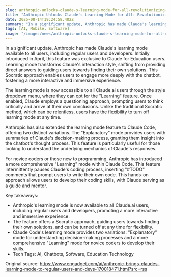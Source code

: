 ```yaml
---
slug: anthropic-unlocks-claude-s-learning-mode-for-all-revolutionizing-user-interaction
title: "Anthropic Unlocks Claude's Learning Mode for All: Revolutionizing User Interaction"
date: 2025-08-14T19:24:58.402Z
summary: "In a significant update, Anthropic has made Claude's learning mode available to all users, including regular users and developers."
tags: [AI, Mobile, Software]
image: "/images/news/anthropic-unlocks-claude-s-learning-mode-for-all-revolutionizing-user-interaction-thumb.jpg"
---
```


In a significant update, Anthropic has made Claude's learning mode available to all users, including regular users and developers. Initially introduced in April, this feature was exclusive to Claude for Education users. Learning mode transforms Claude's interaction style, shifting from providing direct answers to guiding users towards finding their own solutions. This Socratic approach enables users to engage more deeply with the chatbot, fostering a more interactive and immersive experience.

The learning mode is now accessible to all Claude.ai users through the style dropdown menu, where they can opt for the "Learning" feature. Once enabled, Claude employs a questioning approach, prompting users to think critically and arrive at their own conclusions. Unlike the traditional Socratic method, which can be relentless, users have the flexibility to turn off learning mode at any time.

Anthropic has also extended the learning mode feature to Claude Code, offering two distinct variations. The "Explanatory" mode provides users with summaries of Claude's decision-making process, granting them insight into the chatbot's thought process. This feature is particularly useful for those looking to understand the underlying mechanics of Claude's responses.

For novice coders or those new to programming, Anthropic has introduced a more comprehensive "Learning" mode within Claude Code. This feature intermittently pauses Claude's coding process, inserting "#TODO" comments that prompt users to write their own code. This hands-on approach allows users to develop their coding skills, with Claude serving as a guide and mentor.


Key takeaways:
- Anthropic's learning mode is now available to all Claude.ai users, including regular users and developers, promoting a more interactive and immersive experience.
- The feature offers a Socratic approach, guiding users towards finding their own solutions, and can be turned off at any time for flexibility.
- Claude Code's learning mode provides two variations: "Explanatory" mode for understanding decision-making processes and a more comprehensive "Learning" mode for novice coders to develop their skills.
- Tech Tags: AI, Chatbots, Software, Education Technology

Original source: https://www.engadget.com/ai/anthropic-brings-claudes-learning-mode-to-regular-users-and-devs-170018471.html?src=rss